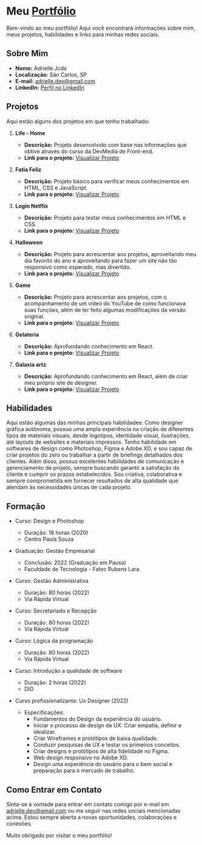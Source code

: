 # Meu <a href="https://adjcds.github.io/portfolio/home.html">Portfólio</a>

Bem-vindo ao meu portfólio! Aqui você encontrará informações sobre mim, meus projetos, habilidades e links para minhas redes sociais.

## Sobre Mim
- **Nome:** Adrielle Jcds
- **Localização:** São Carlos, SP
- **E-mail:** [adrielle.dev@gmail.com](mailto:adrielle.dev@gmail.com)
- **LinkedIn:** [Perfil no LinkedIn](https://www.linkedin.com/in/ajcds/)

## Projetos

Aqui estão alguns dos projetos em que tenho trabalhado:

1. **Life - Home**
   - **Descrição:** Projeto desenvolvido com base nas informações que obtive através do curso da DevMedia de Front-end.
   - **Link para o projeto:** [Visualizar Projeto](https://clinica-sepia.vercel.app/)

2. **Fatia Feliz**
   - **Descrição:** Projeto básico para verificar meus conhecimentos em HTML, CSS e JavaScript.
   - **Link para o projeto:** [Visualizar Projeto](https://adjcds.github.io/fatia-feliz/fatiaf.html)

3. **Login Netflix**
   - **Descrição:** Projeto para testar meus conhecimentos em HTML e CSS.
   - **Link para o projeto:** [Visualizar Projeto](https://adjcds.github.io/LoginNetflix/home.html)

4. **Halloween**
   - **Descrição:** Projeto para acrescentar aos projetos, aproveitando meu dia favorito do ano e aproveitando para fazer um site não tão responsivo como esperado, mas divertido.
   - **Link para o projeto:** [Visualizar Projeto](https://adjcds.github.io/Happy-Halloween-/home.html)

5. **Game**
   - **Descrição:** Projeto para acrescentar aos projetos, com o acompanhamento de um vídeo do YouTube de como funcionava suas funções, além de ter feito algumas modificações da versão original.
   - **Link para o projeto:** [Visualizar Projeto](https://adjcds.github.io/GameJS/)

6. **Gelateria**
   - **Descrição:** Aprofundando conhecimento em React.
   - **Link para o projeto:** [Visualizar Projeto](https://gelateria-delta.vercel.app/)

7. **Galaxia artz**
   - **Descrição:** Aprofundando conhecimento em React, além de criar meu próprio site de designer.
   - **Link para o projeto:** [Visualizar Projeto](https://galaxia-artz.vercel.app/)

## Habilidades

Aqui estão algumas das minhas principais habilidades:
Como designer gráfica autônoma, possuo uma ampla experiência na criação de diferentes tipos de materiais visuais, desde logotipos, identidade visual, ilustrações, até layouts de websites e materiais impressos. Tenho habilidade em softwares de design como Photoshop, Figma e Adobe XD, e sou capaz de criar projetos do zero ou trabalhar a partir de briefings detalhados dos clientes. Além disso, possuo excelentes habilidades de comunicação e gerenciamento de projeto, sempre buscando garantir a satisfação do cliente e cumprir os prazos estabelecidos. Sou criativa, colaborativa e sempre comprometida em fornecer resultados de alta qualidade que atendam às necessidades únicas de cada projeto.

## Formação 

- Curso: Design e Photoshop
  - Duração: 16 horas (2020)
  - Centro Paula Souza

- Graduação: Gestão Empresarial
  - Conclusão: 2022 (Graduação em Pausa)
  - Faculdade de Tecnologia - Fatec Rubens Lara

- Curso: Gestão Administrativa
  - Duração: 80 horas (2022)
  - Via Rápida Virtual

- Curso: Secretariado e Recepção
  - Duração: 80 horas (2022)
  - Via Rápida Virtual

- Curso: Lógica da programação
  - Duração: 80 horas (2022)
  - Via Rápida Virtual

- Curso: Introdução a qualidade de software
  - Duração: 2 horas (2022)
  - DIO

- Curso profissionalizante: Ux Designer (2022)
  - Especificações:
    - Fundamentos do Design da experiência do usuário.
    - Iniciar o processo de design de UX: Criar empatia, definir e idealizar.
    - Criar Wireframes e protótipos de baixa qualidade.
    - Conduzir pesquisas de UX e testar os primeiros conceitos.
    - Criar designs e protótipos de alta fidelidade no Figma.
    - Web design responsivo no Adobe XD.
    - Design uma experiência do usuário para o bem social e preparação para o mercado de trabalho.

## Como Entrar em Contato

Sinta-se à vontade para entrar em contato comigo por e-mail em [adrielle.dev@gmail.com](mailto:adrielle.dev@gmail.com) ou me seguir nas redes sociais mencionadas acima. Estou sempre aberta a novas oportunidades, colaborações e conexões.

Muito obrigado por visitar o meu portfólio!
